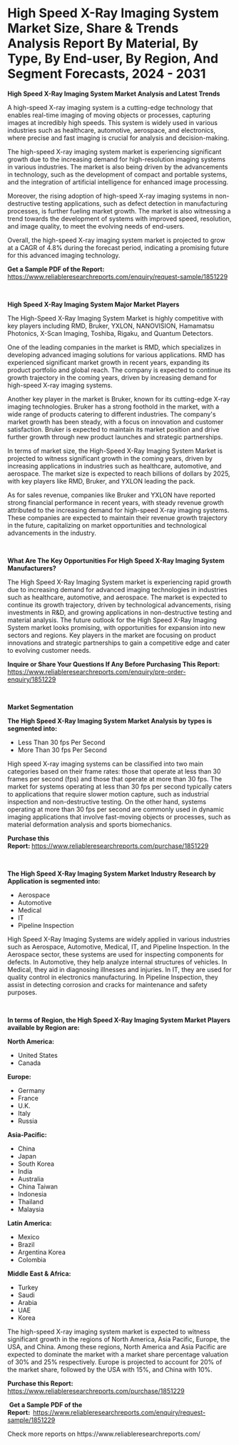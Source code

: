 <p><h1>High Speed X-Ray Imaging System Market Size, Share & Trends Analysis Report By Material, By Type, By End-user, By Region, And Segment Forecasts, 2024 - 2031</h1></p><p><strong>High Speed X-Ray Imaging System Market Analysis and Latest Trends</strong></p>
<p><p>A high-speed X-ray imaging system is a cutting-edge technology that enables real-time imaging of moving objects or processes, capturing images at incredibly high speeds. This system is widely used in various industries such as healthcare, automotive, aerospace, and electronics, where precise and fast imaging is crucial for analysis and decision-making.</p><p>The high-speed X-ray imaging system market is experiencing significant growth due to the increasing demand for high-resolution imaging systems in various industries. The market is also being driven by the advancements in technology, such as the development of compact and portable systems, and the integration of artificial intelligence for enhanced image processing.</p><p>Moreover, the rising adoption of high-speed X-ray imaging systems in non-destructive testing applications, such as defect detection in manufacturing processes, is further fueling market growth. The market is also witnessing a trend towards the development of systems with improved speed, resolution, and image quality, to meet the evolving needs of end-users.</p><p>Overall, the high-speed X-ray imaging system market is projected to grow at a CAGR of 4.8% during the forecast period, indicating a promising future for this advanced imaging technology.</p></p>
<p><strong>Get a Sample PDF of the Report:&nbsp;</strong> <a href="https://www.reliableresearchreports.com/enquiry/request-sample/1851229">https://www.reliableresearchreports.com/enquiry/request-sample/1851229</a></p>
<p>&nbsp;</p>
<p><strong>High Speed X-Ray Imaging System Major Market Players</strong></p>
<p><p>The High-Speed X-Ray Imaging System Market is highly competitive with key players including RMD, Bruker, YXLON, NANOVISION, Hamamatsu Photonics, X-Scan Imaging, Toshiba, Rigaku, and Quantum Detectors. </p><p>One of the leading companies in the market is RMD, which specializes in developing advanced imaging solutions for various applications. RMD has experienced significant market growth in recent years, expanding its product portfolio and global reach. The company is expected to continue its growth trajectory in the coming years, driven by increasing demand for high-speed X-ray imaging systems.</p><p>Another key player in the market is Bruker, known for its cutting-edge X-ray imaging technologies. Bruker has a strong foothold in the market, with a wide range of products catering to different industries. The company's market growth has been steady, with a focus on innovation and customer satisfaction. Bruker is expected to maintain its market position and drive further growth through new product launches and strategic partnerships.</p><p>In terms of market size, the High-Speed X-Ray Imaging System Market is projected to witness significant growth in the coming years, driven by increasing applications in industries such as healthcare, automotive, and aerospace. The market size is expected to reach billions of dollars by 2025, with key players like RMD, Bruker, and YXLON leading the pack.</p><p>As for sales revenue, companies like Bruker and YXLON have reported strong financial performance in recent years, with steady revenue growth attributed to the increasing demand for high-speed X-ray imaging systems. These companies are expected to maintain their revenue growth trajectory in the future, capitalizing on market opportunities and technological advancements in the industry.</p></p>
<p>&nbsp;</p>
<p><strong>What Are The Key Opportunities For High Speed X-Ray Imaging System Manufacturers?</strong></p>
<p><p>The High Speed X-Ray Imaging System market is experiencing rapid growth due to increasing demand for advanced imaging technologies in industries such as healthcare, automotive, and aerospace. The market is expected to continue its growth trajectory, driven by technological advancements, rising investments in R&D, and growing applications in non-destructive testing and material analysis. The future outlook for the High Speed X-Ray Imaging System market looks promising, with opportunities for expansion into new sectors and regions. Key players in the market are focusing on product innovations and strategic partnerships to gain a competitive edge and cater to evolving customer needs.</p></p>
<p><strong>Inquire or Share Your Questions If Any Before Purchasing This Report:</strong> <a href="https://www.reliableresearchreports.com/enquiry/pre-order-enquiry/1851229">https://www.reliableresearchreports.com/enquiry/pre-order-enquiry/1851229</a></p>
<p>&nbsp;</p>
<p><strong>Market Segmentation</strong></p>
<p><strong>The High Speed X-Ray Imaging System Market Analysis by types is segmented into:</strong></p>
<p><ul><li>Less Than 30 fps Per Second</li><li>More Than 30 fps Per Second</li></ul></p>
<p><p>High speed X-ray imaging systems can be classified into two main categories based on their frame rates: those that operate at less than 30 frames per second (fps) and those that operate at more than 30 fps. The market for systems operating at less than 30 fps per second typically caters to applications that require slower motion capture, such as industrial inspection and non-destructive testing. On the other hand, systems operating at more than 30 fps per second are commonly used in dynamic imaging applications that involve fast-moving objects or processes, such as material deformation analysis and sports biomechanics.</p></p>
<p><strong>Purchase this Report:&nbsp;</strong><a href="https://www.reliableresearchreports.com/purchase/1851229">https://www.reliableresearchreports.com/purchase/1851229</a></p>
<p>&nbsp;</p>
<p><strong>The High Speed X-Ray Imaging System Market Industry Research by Application is segmented into:</strong></p>
<p><ul><li>Aerospace</li><li>Automotive</li><li>Medical</li><li>IT</li><li>Pipeline Inspection</li></ul></p>
<p><p>High Speed X-Ray Imaging Systems are widely applied in various industries such as Aerospace, Automotive, Medical, IT, and Pipeline Inspection. In the Aerospace sector, these systems are used for inspecting components for defects. In Automotive, they help analyze internal structures of vehicles. In Medical, they aid in diagnosing illnesses and injuries. In IT, they are used for quality control in electronics manufacturing. In Pipeline Inspection, they assist in detecting corrosion and cracks for maintenance and safety purposes.</p></p>
<p>&nbsp;</p>
<p><strong>In terms of Region, the High Speed X-Ray Imaging System Market Players available by Region are:</strong></p>
<p>
    <p> <strong> North America: </strong>
        <ul>
            <li>United States</li>
            <li>Canada</li>
        </ul>
        </p> 
    <p> <strong> Europe: </strong>
        <ul>
            <li>Germany</li>
            <li>France</li>
            <li>U.K.</li>
            <li>Italy</li>
            <li>Russia</li>
        </ul>
        </p> 
    <p> <strong> Asia-Pacific: </strong>
        <ul>
            <li>China</li>
            <li>Japan</li>
            <li>South Korea</li>
            <li>India</li>
            <li>Australia</li>
            <li>China Taiwan</li>
            <li>Indonesia</li>
            <li>Thailand</li>
            <li>Malaysia</li>
        </ul>
        </p> 
    <p> <strong> Latin America: </strong>
        <ul>
            <li>Mexico</li>
            <li>Brazil</li>
            <li>Argentina Korea</li>
            <li>Colombia</li>
        </ul>
        </p> 
    <p> <strong> Middle East & Africa: </strong>
        <ul>
            <li>Turkey</li>
            <li>Saudi</li>
            <li>Arabia</li>
            <li>UAE</li>
            <li>Korea</li>
        </ul>
    </p>
    </p>
<p><p>The high-speed X-ray imaging system market is expected to witness significant growth in the regions of North America, Asia Pacific, Europe, the USA, and China. Among these regions, North America and Asia Pacific are expected to dominate the market with a market share percentage valuation of 30% and 25% respectively. Europe is projected to account for 20% of the market share, followed by the USA with 15%, and China with 10%.</p></p>
<p><strong>Purchase this Report: </strong><a href="https://www.reliableresearchreports.com/purchase/1851229">https://www.reliableresearchreports.com/purchase/1851229</a></p>
<p>&nbsp;<strong>Get a Sample PDF of the Report:&nbsp;&nbsp;</strong><a href="https://www.reliableresearchreports.com/enquiry/request-sample/1851229">https://www.reliableresearchreports.com/enquiry/request-sample/1851229</a></p>
<p><strong></strong></p>
<p>Check more reports on https://www.reliableresearchreports.com/</p>